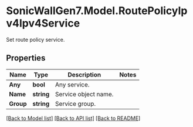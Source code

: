 # SonicWallGen7.Model.RoutePolicyIpv4Ipv4Service
Set route policy service.

## Properties

Name | Type | Description | Notes
------------ | ------------- | ------------- | -------------
**Any** | **bool** | Any service. | 
**Name** | **string** | Service object name. | 
**Group** | **string** | Service group. | 

[[Back to Model list]](../README.md#documentation-for-models) [[Back to API list]](../README.md#documentation-for-api-endpoints) [[Back to README]](../README.md)

